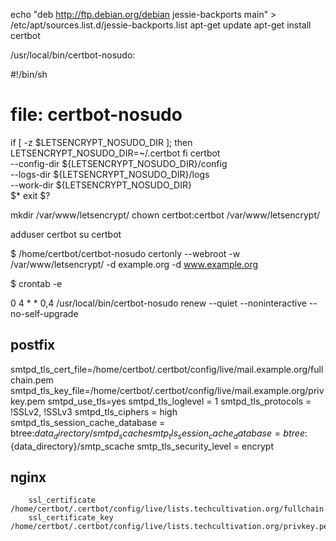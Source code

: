 echo "deb http://ftp.debian.org/debian jessie-backports main" >  /etc/apt/sources.list.d/jessie-backports.list
apt-get update
apt-get install certbot

/usr/local/bin/certbot-nosudo:

#!/bin/sh
#
# file: certbot-nosudo
if [ -z $LETSENCRYPT_NOSUDO_DIR ]; then
   LETSENCRYPT_NOSUDO_DIR=~/.certbot
fi
certbot \
  --config-dir ${LETSENCRYPT_NOSUDO_DIR}/config \
  --logs-dir ${LETSENCRYPT_NOSUDO_DIR}/logs \
  --work-dir ${LETSENCRYPT_NOSUDO_DIR} \
  $*
exit $?

mkdir /var/www/letsencrypt/
chown certbot:certbot /var/www/letsencrypt/

adduser certbot
su certbot

$ /home/certbot/certbot-nosudo certonly --webroot -w /var/www/letsencrypt/ -d example.org -d www.example.org

$ crontab -e

0 4 * * 0,4 /usr/local/bin/certbot-nosudo renew --quiet --noninteractive --no-self-upgrade


## postfix

smtpd_tls_cert_file=/home/certbot/.certbot/config/live/mail.example.org/fullchain.pem
smtpd_tls_key_file=/home/certbot/.certbot/config/live/mail.example.org/privkey.pem
smtpd_use_tls=yes
smtpd_tls_loglevel = 1
smtpd_tls_protocols = !SSLv2, !SSLv3
smtpd_tls_ciphers = high
smtpd_tls_session_cache_database = btree:${data_directory}/smtpd_scache
smtp_tls_session_cache_database = btree:${data_directory}/smtp_scache
smtp_tls_security_level = encrypt

## nginx

        ssl_certificate /home/certbot/.certbot/config/live/lists.techcultivation.org/fullchain.pem;
        ssl_certificate_key /home/certbot/.certbot/config/live/lists.techcultivation.org/privkey.pem;

